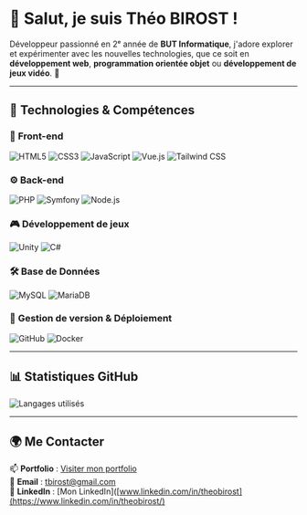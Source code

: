 # 👋 Salut, je suis **Théo BIROST** !

Développeur passionné en 2ᵉ année de **BUT Informatique**, j'adore explorer et expérimenter avec les nouvelles technologies, que ce soit en **développement web**, **programmation orientée objet** ou **développement de jeux vidéo**. 🚀


---

## 🚀 **Technologies & Compétences**

### 🎨 **Front-end**
![HTML5](https://img.shields.io/badge/HTML5-E34F26?style=for-the-badge&logo=html5&logoColor=white)
![CSS3](https://img.shields.io/badge/CSS3-1572B6?style=for-the-badge&logo=css3&logoColor=white)
![JavaScript](https://img.shields.io/badge/JavaScript-F7DF1E?style=for-the-badge&logo=javascript&logoColor=black)
![Vue.js](https://img.shields.io/badge/Vue.js-4FC08D?style=for-the-badge&logo=vue.js&logoColor=white)
![Tailwind CSS](https://img.shields.io/badge/TailwindCSS-06B6D4?style=for-the-badge&logo=tailwindcss&logoColor=white)

### ⚙️ **Back-end**
![PHP](https://img.shields.io/badge/PHP-777BB4?style=for-the-badge&logo=php&logoColor=white)
![Symfony](https://img.shields.io/badge/Symfony-000000?style=for-the-badge&logo=symfony&logoColor=white)
![Node.js](https://img.shields.io/badge/Node.js-43853D?style=for-the-badge&logo=node.js&logoColor=white)

### 🎮 **Développement de jeux**
![Unity](https://img.shields.io/badge/Unity-100000?style=for-the-badge&logo=unity&logoColor=white)
![C#](https://img.shields.io/badge/C%23-239120?style=for-the-badge&logo=c-sharp&logoColor=white)

### 🛠 **Base de Données**
![MySQL](https://img.shields.io/badge/MySQL-4479A1?style=for-the-badge&logo=mysql&logoColor=white)
![MariaDB](https://img.shields.io/badge/MariaDB-003545?style=for-the-badge&logo=mariadb&logoColor=white)

### 📁 **Gestion de version & Déploiement**
![GitHub](https://img.shields.io/badge/GitHub-181717?style=for-the-badge&logo=github&logoColor=white)
![Docker](https://img.shields.io/badge/Docker-2496ED?style=for-the-badge&logo=docker&logoColor=white)

---

## 📊 **Statistiques GitHub**
![Langages utilisés](https://github-readme-stats.vercel.app/api/top-langs/?username=TheoBirost&layout=compact&theme=default)

---

## 🌍 **Me Contacter**
📫 **Portfolio** : [Visiter mon portfolio](http://mmi23f02.mmi-troyes.fr/portfolio/)  
📧 **Email** : [tbirost@gmail.com](mailto:tbirost@gmail.com)  
💼 **LinkedIn** : [Mon LinkedIn]([www.linkedin.com/in/theobirost](https://www.linkedin.com/in/theobirost/)
